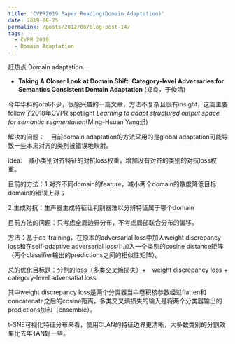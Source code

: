 ```yaml
---
title: 'CVPR2019 Paper Reading(Domain Adaptation)'
date: 2019-06-25
permalink: /posts/2012/08/blog-post-14/
tags:
  - CVPR 2019
  - Domain Adaptation
---
```


赶热点 Domain adaptation...

+ **Taking A Closer Look at Domain Shift: Category-level Adversaries for Semantics Consistent Domain Adaptation** (郑良，于俊清)

今年华科的oral不少，很感兴趣的一篇文章，方法不复杂且很有insight，这篇主要follow了2018年CVPR spotlight *Learning to adapt structured output space for semantic segmentation*(Ming-Hsuan Yang组)

解决的问题：　目前domain adaptation的方法采用的是global adaptation可能导致一些本来对齐的类别被错误地映射。

idea:　减小类别对齐特征的对抗loss权重，增加没有对齐的类别的对抗loss权重。

目前的方法：1.对齐不同domain的feature，减小两个domain的散度降低目标domain的错误上界；

2.生成对抗：生声器生成特征让判别器难以分辨特征属于哪个domain

目前方法的问题：只考虑全局边界分布，不考虑局部联合分布的偏移。

方法：基于co-training，在原本的adversarial loss中加入weight discrepancy loss和在self-adaptive adversarial loss中加入一个类别的cosine distance矩阵（两个classifier输出的predictions之间的相似性矩阵）。

总的优化目标是：分割的loss（多类交叉熵损失）+　weight discrepancy loss + category-level adversatial loss

其中weight discrepancy loss是两个分类器当中卷积核参数经过flatten和concatenate之后的cosine距离，多类交叉熵损失的输入是将两个分类器输出的predictions加和（ensemble）。

t-SNE可视化特征分布来看，使用CLAN的特征边界更清晰，大多数类别的分割效果比去年TAN好一些。
